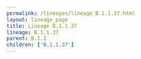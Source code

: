 ```yaml
---
permalink: /lineages/lineage_B.1.1.37.html
layout: lineage_page
title: Lineage B.1.1.37
lineage: B.1.1.37
parent: B.1.1
children: ['B.1.1.37']
---
```

